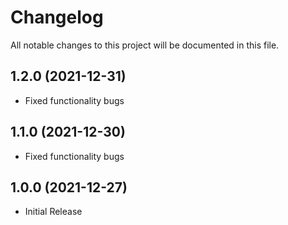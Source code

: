 # Changelog
All notable changes to this project will be documented in this file.

## 1.2.0 (2021-12-31)

* Fixed functionality bugs

## 1.1.0 (2021-12-30)

* Fixed functionality bugs

## 1.0.0 (2021-12-27)

* Initial Release